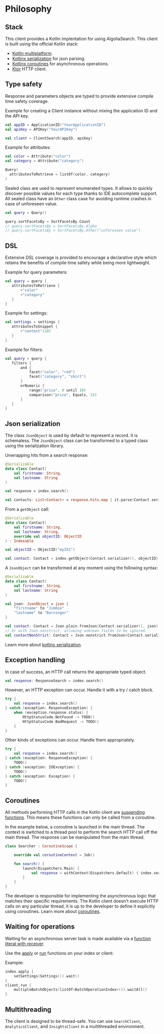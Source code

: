 # Philosophy

## Stack

This client provides a Kotlin implentation for using AlgoliaSearch.
This client is built using the official Kotlin stack:
  - [Kotlin multiplatform](https://kotlinlang.org/docs/reference/multiplatform.html).
  - [Kotlinx serialization](https://github.com/Kotlin/kotlinx.serialization) for json parsing.
  - [Kotlinx coroutines](https://github.com/Kotlin/kotlinx.coroutines) for asynchronous operations.
  - [Ktor](https://github.com/ktorio/ktor) HTTP client.

## Type safety

Response and parameters objects are typed to provide extensive compile time safety coverage.

Example for creating a Client instance without mixing the application ID and the API key.

```kotlin
val appID = ApplicationID("YourApplicationID")
val apiKey = APIKey("YourAPIKey")

val client = ClientSearch(appID, apiKey)
```

Example for attributes:

```kotlin
val color = Attribute("color")
val category = Attribute("category")

Query(
  attributesToRetrieve = listOf(color, category)
)
```

Sealed class are used to represent enumerated types. It allows to quickly discover possible values for each type thanks to IDE autocomplete support.
All sealed class have an `Other` class case for avoiding runtime crashes in case of unforeseen value.

```kotlin
val query = Query()

query.sortFacetsBy = SortFacetsBy.Count
// query.sortFacetsBy = SortFacetsBy.Alpha
// query.sortFacetsBy = SortFacetsBy.Other("unforeseen value")
```

## DSL

Extensive DSL coverage is provided to encourage a declarative style which retains the benefits of compile time safety while being more lightweight.

Example for query parameters:

```kotlin
val query = query { 
   attributesToRetrieve { 
       +"color"
       +"category"
   }
}
```

Example for settings:

```kotlin
val settings = settings {
   attributesToSnippet {
       +"content"(10)
   }
}
```

Example for filters:

```kotlin
val query = query {
   filters {
       and {
           facet("color", "red")
           facet("category", "shirt")
       }
       orNumeric {
           range("price", 0 until 10)
           comparison("price", Equals, 15)
       }
   }
}
```

## Json serialization

The class `JsonObject` is used by default to represent a record. It is schemaless.
The `JsonObject` class can be transformed to a typed class using the serialization library.

Unwrapping hits from a search response:

```kotlin
@Serializable
data class Contact(
    val firstname: String,
    val lastname: String
)

val response = index.search()

val contacts: List<Contact> = response.hits.map { it.parse(Contact.serializer()) }
```

From a `getObject` call:

```kotlin
@Serializable
data class Contact(
    val firstname: String,
    val lastname: String,
    override val objectID: ObjectID
) : Indexable

val objectID = ObjectID("myID1")

val contact: Contact = index.getObject(Contact.serializer(), objectID)
```

A `JsonObject` can be transformed at any moment using the following syntax:

```kotlin
@Serializable
data class Contact(
    val firstname: String,
    val lastname: String
)

val json: JsonObject = json {
    "firstname" to "Jimmie"
    "lastname" to "Barninger"
}

val contact: Contact = Json.plain.fromJson(Contact.serializer(), json)
// Or with Json.nonstrict, allowing unknown fields to be ignored.
val contactNonStrict: Contact = Json.nonstrict.fromJson(Contact.serializer(), json)
```

Learn more about [kotlinx serialization](https://github.com/Kotlin/kotlinx.serialization).


## Exception handling

In case of success, an HTTP call returns the appropriate typed object.

```kotlin
val response: ResponseSearch = index.search()
```

However, an HTTP exception can occur. Handle it with a try / catch block.

```kotlin
try {
    val response = index.search()
} catch (exception: ResponseException) {
    when (exception.response.status) {
        HttpStatusCode.NotFound -> TODO()
        HttpStatusCode.BadRequest -> TODO()
    }
}
```

Other kinds of exceptions can occur. Handle them appropriately.

```kotlin
try {
    val response = index.search()
} catch (exception: ResponseException) {
    TODO()
} catch (exception: IOException) {
    TODO()
} catch (exception: Exception) {
    TODO()
}
```

## Coroutines

All methods performing HTTP calls in the Kotlin client are [suspending functions](https://kotlinlang.org/docs/reference/coroutines/composing-suspending-functions.html#composing-suspending-functions). 
This means these functions can only be called from a coroutine.

In the example below, a coroutine is launched in the main thread.
The context is switched to a thread pool to perform the search HTTP call off the main thread.
The response can be manipulated from the main thread.

```kotlin
class Searcher : CoroutineScope {

    override val coroutineContext = Job()

    fun search() {
        launch(Dispatchers.Main) {
            val response = withContext(Dispatchers.Default) { index.search() }
        }
    }
}
```

The developer is responsible for implementing the asynchronous logic that matches their specific requirements.
The Kotlin client doesn't execute HTTP calls on any particular thread, it is up to the developer to define it explicitly using coroutines.
Learn more about [coroutines](https://kotlinlang.org/docs/reference/coroutines/coroutines-guide.html).


## Waiting for operations

Waiting for an asynchronous server task is made available via a [function literal with receiver](https://kotlinlang.org/docs/reference/lambdas.html#function-literals-with-receiver).

Use the [apply](https://kotlinlang.org/api/latest/jvm/stdlib/kotlin/apply.html) or [run](https://kotlinlang.org/api/latest/jvm/stdlib/kotlin/run.html) functions on your index or client:

Example:

```kotlin
index.apply {
    setSettings(Settings()).wait()
}
client.run {
    multipleBatchObjects(listOf<BatchOperationIndex>()).waitAll()
}
```

## Multithreading

The client is designed to be thread-safe. You can use `SearchClient`, `AnalyticsClient`, and `InsightsClient` in a multithreaded environment.
